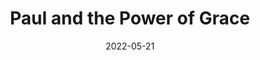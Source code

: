 ---
date: 2022-05-21
dateYear: 2022
isbn: 9781467459228
title: Paul and the Power of Grace
subtitle: 
description: "Paul and the Gift transformed the landscape of Pauline studies upon its publication in 2015. In it, John Barclay led readers through a recontextualized analysis of grace and interrogated Paul’s original meaning in declaring it a “free gift” from God, revealing grace as a multifaceted concept that is socially radical and unconditioned—even if not unconditional. Paul and the Power of Grace offers all of the most significant contributions from Paul and the Gift in a package several hundred pages shorter and more accessible. Additionally, Barclay adds further analysis of the theme of gift and grace in Paul’s other letters—besides just Romans and Galatians—and explores contemporary implications for this new view of grace."
cover: cover-paul-and-the-power-of-grace.jpeg
coverGoogle: https://books.google.com/books/content?id=z9HoDwAAQBAJ&printsec=frontcover&img=1&zoom=1&edge=curl&source=gbs_api
pageCount: 250
authors: John M. G. Barclay
publishers: Wm. B. Eerdmans Publishing
published: 2020-11-10
publishedYear: 2020
shelves:
- non-fiction
- faith
portfolioFeature: true
---